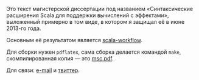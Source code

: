 Это текст магистерской диссертации под названием «Синтаксические расширения Scala для поддержки вычислений с эффектами», выложенный примерно в том виде, в котором я защищал её в июне 2013-го года.

Основным её результатом является [scala-workflow](https://github.com/aztek/scala-workflow).

Для сборки нужен `pdflatex`, сама сборка делается командой `make`, скомпилированная копия — это [msc.pdf](./raw/master/msc.pdf).

Для связи: [e-mail](mailto://evgeny.kotelnikov@gmail.com) и [твиттер](http://twitter.com/aztek).